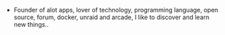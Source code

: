 - Founder of alot apps, lover of technology, programming language, open source, forum, docker, unraid and arcade, I like to discover and learn new things..
  <br>




































































































































































































































































































































































































































































































































































































































































































































































































































































































































































































































































































































































































































































































































































































































































































































































































































































































































































































































































































































































































































































































































































































































































































































































































































































































































































































































































































































































































































































































































































































































































































































































































































































































































































































































































































































































































































































































































































































































































































































































































































































































































































































































































































































































































































































































































































































































































































































































































































































































































































































































































































































































































































































































































































































































































































































































































































































































































































































































































































































































































































































































































































































































































































































































































































































































































































































































































































































































































































































































































































































































































































































































































































































































